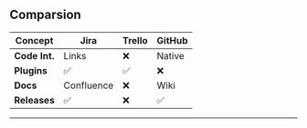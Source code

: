 ## Comparsion

| Concept       | Jira       | Trello   | GitHub     |
|---------------|------------|----------|------------|
| **Code Int.** | Links      |   ❌      | Native     |
| **Plugins**   | ✅          |   ✅      | ❌          |
| **Docs**      | Confluence |   ❌      | Wiki       |
| **Releases**  | ✅          |   ❌      | ✅          |

---

